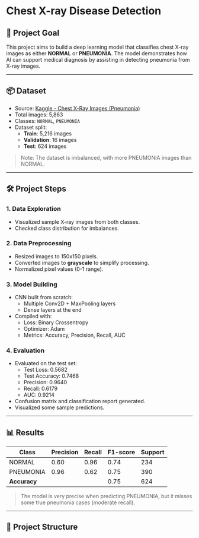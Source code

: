 # Chest X-ray Disease Detection

## 🧠 Project Goal
This project aims to build a deep learning model that classifies chest X-ray images as either **NORMAL** or **PNEUMONIA**. The model demonstrates how AI can support medical diagnosis by assisting in detecting pneumonia from X-ray images.

---

## 📦 Dataset
- Source: [Kaggle - Chest X-Ray Images (Pneumonia)](https://www.kaggle.com/datasets/paultimothymooney/chest-xray-pneumonia)
- Total images: 5,863
- Classes: `NORMAL`, `PNEUMONIA`
- Dataset split:
  - **Train**: 5,216 images  
  - **Validation**: 16 images  
  - **Test**: 624 images  

> Note: The dataset is imbalanced, with more PNEUMONIA images than NORMAL.

---

## 🛠️ Project Steps

### 1. Data Exploration
- Visualized sample X-ray images from both classes.
- Checked class distribution for imbalances.

### 2. Data Preprocessing
- Resized images to 150x150 pixels.
- Converted images to **grayscale** to simplify processing.
- Normalized pixel values (0-1 range).

### 3. Model Building
- CNN built from scratch:
  - Multiple Conv2D + MaxPooling layers
  - Dense layers at the end
- Compiled with:
  - Loss: Binary Crossentropy
  - Optimizer: Adam
  - Metrics: Accuracy, Precision, Recall, AUC

### 4. Evaluation
- Evaluated on the test set:
  - Test Loss: 0.5682  
  - Test Accuracy: 0.7468  
  - Precision: 0.9640  
  - Recall: 0.6179  
  - AUC: 0.9214
- Confusion matrix and classification report generated.
- Visualized some sample predictions.

---

## 📊 Results
| Class       | Precision | Recall | F1-score | Support |
|------------|-----------|--------|----------|---------|
| NORMAL     | 0.60      | 0.96   | 0.74     | 234     |
| PNEUMONIA  | 0.96      | 0.62   | 0.75     | 390     |
| **Accuracy** |           |        | 0.75     | 624     |

> The model is very precise when predicting PNEUMONIA, but it misses some true pneumonia cases (moderate recall).  

---

## 📂 Project Structure
